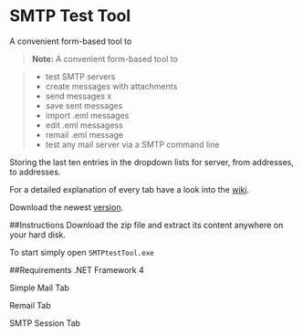 # SMTP Test Tool

A convenient form-based tool to

> **Note:** A convenient form-based tool to

> - test SMTP servers
> - create messages with attachments
> - send messages x
> - save sent messages
> - import .eml messages
> - edit .eml messagess
> - remail .eml message
> - test any mail server via a SMTP command line

Storing the last ten entries in the dropdown lists for server, from addresses, to addresses.

For a detailed explanation of every tab have a look into the [wiki](https://github.com/georgjf/SMTPtool/wiki).

Download the newest [version](https://raw.githubusercontent.com/georgjf/SMTPtool/master/SMTPtool%20v4.zip). 

##Instructions
Download the zip file and extract its content anywhere on your hard disk.

To start simply open `SMTPtestTool.exe`


##Requirements
.NET Framework 4



Simple Mail Tab

Remail Tab

SMTP Session Tab


